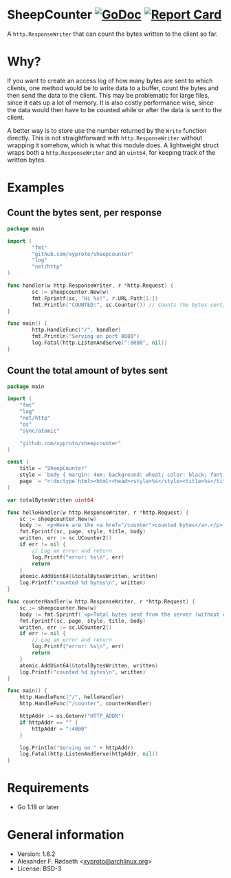 # SheepCounter [![GoDoc](https://godoc.org/github.com/xyproto/sheepcounter?status.svg)](http://godoc.org/github.com/xyproto/sheepcounter) [![Report Card](https://img.shields.io/badge/go_report-A+-brightgreen.svg?style=flat)](http://goreportcard.com/report/xyproto/sheepcounter)

A `http.ResponseWriter` that can count the bytes written to the client so far.

# Why?

If you want to create an access log of how many bytes are sent to which clients, one method would be to write data to a buffer, count the bytes and then send the data to the client. This may be problematic for large files, since it eats up a lot of memory. It is also costly performance wise, since the data would then have to be counted while or after the data is sent to the client.

A better way is to store use the number returned by the `Write` function directly. This is not straightforward with `http.ResponseWriter` without wrapping it somehow, which is what this module does. A lightweight struct wraps both a `http.ResponseWriter` and an `uint64`, for keeping track of the written bytes.

# Examples

## Count the bytes sent, per response

~~~go
package main

import (
        "fmt"
        "github.com/xyproto/sheepcounter"
        "log"
        "net/http"
)

func handler(w http.ResponseWriter, r *http.Request) {
        sc := sheepcounter.New(w)
        fmt.Fprintf(sc, "Hi %s!", r.URL.Path[1:])
        fmt.Println("COUNTED:", sc.Counter()) // Counts the bytes sent, for this response only
}

func main() {
        http.HandleFunc("/", handler)
        fmt.Println("Serving on port 8080")
        log.Fatal(http.ListenAndServe(":8080", nil))
}
~~~

## Count the total amount of bytes sent

~~~go
package main

import (
    "fmt"
    "log"
    "net/http"
    "os"
    "sync/atomic"

    "github.com/xyproto/sheepcounter"
)

const (
    title = "SheepCounter"
    style = `body { margin: 4em; background: wheat; color: black; font-family: terminus, "courier new", courier; font-size: 1.1em; } a:link { color: #403020; } a:visited { color: #403020; } a:hover { color: #605040; } a:active { color: #605040; } #counter { color: red; }`
    page  = "<!doctype html><html><head><style>%s</style><title>%s</title><body>%s</body></html>"
)

var totalBytesWritten uint64

func helloHandler(w http.ResponseWriter, r *http.Request) {
    sc := sheepcounter.New(w)
    body := `<p>Here are the <a href="/counter">counted bytes</a>.</p>`
    fmt.Fprintf(sc, page, style, title, body)
    written, err := sc.UCounter2()
    if err != nil {
        // Log an error and return
        log.Printf("error: %s\n", err)
        return
    }
    atomic.AddUint64(&totalBytesWritten, written)
    log.Printf("counted %d bytes\n", written)
}

func counterHandler(w http.ResponseWriter, r *http.Request) {
    sc := sheepcounter.New(w)
    body := fmt.Sprintf(`<p>Total bytes sent from the server (without counting this response): <span id="counter">%d</span></p><p><a href="/">Back</a></p>`, atomic.LoadUint64(&totalBytesWritten))
    fmt.Fprintf(sc, page, style, title, body)
    written, err := sc.UCounter2()
    if err != nil {
        // Log an error and return
        log.Printf("error: %s\n", err)
        return
    }
    atomic.AddUint64(&totalBytesWritten, written)
    log.Printf("counted %d bytes\n", written)
}

func main() {
    http.HandleFunc("/", helloHandler)
    http.HandleFunc("/counter", counterHandler)

    httpAddr := os.Getenv("HTTP_ADDR")
    if httpAddr == "" {
        httpAddr = ":4000"
    }

    log.Println("Serving on " + httpAddr)
    log.Fatal(http.ListenAndServe(httpAddr, nil))
}
~~~

# Requirements

* Go 1.18 or later

# General information

* Version: 1.6.2
* Alexander F. Rødseth &lt;xyproto@archlinux.org&gt;
* License: BSD-3
